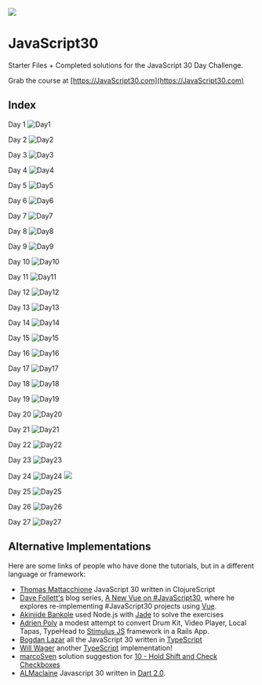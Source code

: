 ﻿![](https://javascript30.com/images/JS3-social-share.png)

# JavaScript30

Starter Files + Completed solutions for the JavaScript 30 Day Challenge.

Grab the course at [https://JavaScript30.com](https://JavaScript30.com)

## Index
Day 1
![](images/01.png "Day1")

Day 2
![](images/02.png "Day2")

Day 3
![](images/03.png "Day3")

Day 4
![](images/04.png "Day4")

Day 5
![](images/05.png "Day5")

Day 6
![](images/06.png "Day6")

Day 7
![](images/07.png "Day7")

Day 8
![](images/08.png "Day8")

Day 9
![](images/09.png "Day9")

Day 10
![](images/10.png "Day10")

Day 11
![](images/11.png "Day11")

Day 12
![](images/12.png "Day12")

Day 13
![](images/13.png "Day13")

Day 14
![](images/14.png "Day14")

Day 15
![](images/15.png "Day15")

Day 16
![](images/16.png "Day16")

Day 17
![](images/17.png "Day17")

Day 18
![](images/18.png "Day18")

Day 19
![](images/19.png "Day19")

Day 20
![](images/20.png "Day20")

Day 21
![](images/21.png "Day21")

Day 22
![](images/22.png "Day22")

Day 23
![](images/23.png "Day23")

Day 24
![](images/24_1.png "Day24")
![](images/24_2.png)

Day 25
![](images/25.png "Day25")

Day 26
![](images/26.png "Day26")

Day 27
![](images/27.png "Day27")


## Alternative Implementations
Here are some links of people who have done the tutorials, but in a different language or framework:

* [Thomas Mattacchione](https://github.com/tkjone/clojurescript-30) JavaScript 30 written in ClojureScript
* [Dave Follett's](https://github.com/davefollett) blog series, [A New Vue on #JavaScript30](https://davefollett.io/categories/a-new-vue-on-javascript30/), where he explores re-implementing #JavaScript30 projects using [Vue](https://vuejs.org).
* [Akinjide Bankole](https://github.com/akinjide/JS30days) used Node.js with [Jade](http://jadelang.net) to solve the exercises
* [Adrien Poly](https://github.com/adrienpoly/javascript30-stimulus) a modest attempt to convert Drum Kit, Video Player, Local Tapas, TypeHead to [Stimulus JS](https://stimulusjs.org/) framework in a Rails App.
* [Bogdan Lazar](https://github.com/tricinel/TypeScript30) all the JavaScript 30 written in [TypeScript](https://www.typescriptlang.org/)
* [Will Wager](https://github.com/wwags33/JavaScript30) another [TypeScript](https://www.typescriptlang.org/) implementation!
* [marcoSven](https://github.com/marcoSven) solution suggestion for [10 - Hold Shift and Check Checkboxes](https://github.com/marcoSven/JavaScript30/blob/master/10%20-%20Hold%20Shift%20and%20Check%20Checkboxes/index-FINISHED.html)
* [ALMaclaine](https://github.com/almaclaine) Javascript 30 written in [Dart 2.0](https://github.com/ALMaclaine/Dart30).
